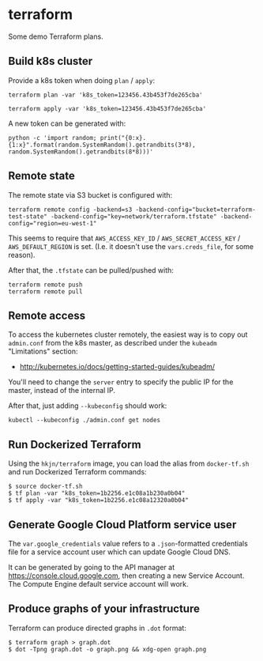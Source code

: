 # terraform

Some demo Terraform plans.


## Build k8s cluster

Provide a k8s token when doing `plan` / `apply`:
```
terraform plan -var 'k8s_token=123456.43b453f7de265cba'
```

```
terraform apply -var 'k8s_token=123456.43b453f7de265cba'
```

A new token can be generated with:
```
python -c 'import random; print("{0:x}.{1:x}".format(random.SystemRandom().getrandbits(3*8), random.SystemRandom().getrandbits(8*8)))'
```

## Remote state

The remote state via S3 bucket is configured with:
```
terraform remote config -backend=s3 -backend-config="bucket=terraform-test-state" -backend-config="key=network/terraform.tfstate" -backend-config="region=eu-west-1"
```

This seems to require that `AWS_ACCESS_KEY_ID` /
`AWS_SECRET_ACCESS_KEY` / `AWS_DEFAULT_REGION` is set. (I.e. it
doesn't use the `vars.creds_file`, for some reason).

After that, the `.tfstate` can be pulled/pushed with:
```
terraform remote push
terraform remote pull
```

## Remote access

To access the kubernetes cluster remotely, the easiest way is to copy
out `admin.conf` from the k8s master, as described under the `kubeadm`
"Limitations" section:

- http://kubernetes.io/docs/getting-started-guides/kubeadm/

You'll need to change the `server` entry to specify the public IP for
the master, instead of the internal IP.

After that, just adding `--kubeconfig` should work:

```
kubectl --kubeconfig ./admin.conf get nodes
```

## Run Dockerized Terraform

Using the `hkjn/terraform` image, you can load the alias from
`docker-tf.sh` and run Dockerized Terraform commands:

```
$ source docker-tf.sh
$ tf plan -var "k8s_token=1b2256.e1c08a1b230a0b04"
$ tf apply -var "k8s_token=1b2256.e1c08a12320a0b04"
```

## Generate Google Cloud Platform service user

The `var.google_credentials` value refers to a `.json`-formatted
credentials file for a service account user which can update Google Cloud DNS.

It can be generated by going to the API manager at
https://console.cloud.google.com, then creating a new Service
Account. The Compute Engine default service account will work.

## Produce graphs of your infrastructure

Terraform can produce directed graphs in `.dot` format:

```
$ terraform graph > graph.dot
$ dot -Tpng graph.dot -o graph.png && xdg-open graph.png
```

